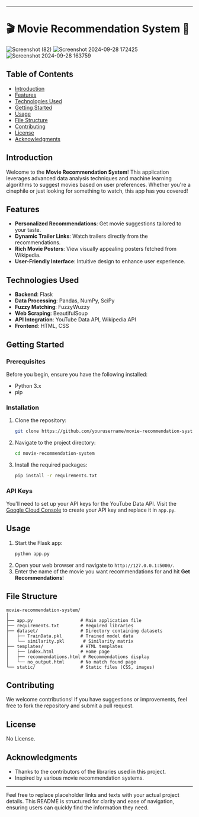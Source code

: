 

---

# 🎬 Movie Recommendation System 🍿

![Screenshot (82)](https://github.com/user-attachments/assets/fd8c0f83-df24-4661-990f-86ac24355649)
![Screenshot 2024-09-28 172425](https://github.com/user-attachments/assets/2a146abd-8753-425e-8eb4-b2ef8fe90532)
![Screenshot 2024-09-28 163759](https://github.com/user-attachments/assets/07b17643-3e93-4596-8951-8fe03b6c60ec)

## Table of Contents
- [Introduction](#introduction)
- [Features](#features)
- [Technologies Used](#technologies-used)
- [Getting Started](#getting-started)
- [Usage](#usage)
- [File Structure](#file-structure)
- [Contributing](#contributing)
- [License](#license)
- [Acknowledgments](#acknowledgments)

## Introduction
Welcome to the **Movie Recommendation System**! This application leverages advanced data analysis techniques and machine learning algorithms to suggest movies based on user preferences. Whether you're a cinephile or just looking for something to watch, this app has you covered!

## Features
- **Personalized Recommendations**: Get movie suggestions tailored to your taste.
- **Dynamic Trailer Links**: Watch trailers directly from the recommendations.
- **Rich Movie Posters**: View visually appealing posters fetched from Wikipedia.
- **User-Friendly Interface**: Intuitive design to enhance user experience.

## Technologies Used
- **Backend**: Flask
- **Data Processing**: Pandas, NumPy, SciPy
- **Fuzzy Matching**: FuzzyWuzzy
- **Web Scraping**: BeautifulSoup
- **API Integration**: YouTube Data API, Wikipedia API
- **Frontend**: HTML, CSS

## Getting Started
### Prerequisites
Before you begin, ensure you have the following installed:
- Python 3.x
- pip

### Installation
1. Clone the repository:
   ```bash
   git clone https://github.com/yourusername/movie-recommendation-system.git
   ```
2. Navigate to the project directory:
   ```bash
   cd movie-recommendation-system
   ```
3. Install the required packages:
   ```bash
   pip install -r requirements.txt
   ```

### API Keys
You'll need to set up your API keys for the YouTube Data API. Visit the [Google Cloud Console](https://console.cloud.google.com/) to create your API key and replace it in `app.py`.

## Usage
1. Start the Flask app:
   ```bash
   python app.py
   ```
2. Open your web browser and navigate to `http://127.0.0.1:5000/`.
3. Enter the name of the movie you want recommendations for and hit **Get Recommendations**!

## File Structure
```
movie-recommendation-system/
│
├── app.py                  # Main application file
├── requirements.txt        # Required libraries
├── dataset/                # Directory containing datasets
│   ├── TrainData.pkl       # Trained model data
│   └── similarity.pkl       # Similarity matrix
├── templates/              # HTML templates
│   ├── index.html          # Home page
│   ├── recommendations.html # Recommendations display
│   └── no_output.html      # No match found page
└── static/                 # Static files (CSS, images)
```

## Contributing
We welcome contributions! If you have suggestions or improvements, feel free to fork the repository and submit a pull request.

## License
No License.

## Acknowledgments
- Thanks to the contributors of the libraries used in this project.
- Inspired by various movie recommendation systems.

---

Feel free to replace placeholder links and texts with your actual project details. This README is structured for clarity and ease of navigation, ensuring users can quickly find the information they need.
